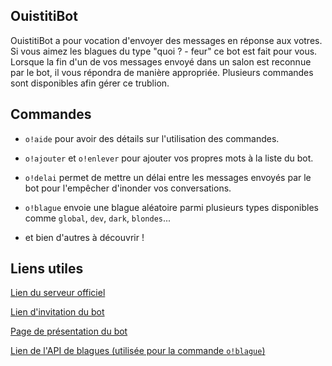 ## OuistitiBot

OuistitiBot a pour vocation d'envoyer des messages en réponse aux votres. Si vous aimez les blagues du type "quoi ? - feur" ce bot est fait pour vous. 
Lorsque la fin d'un de vos messages envoyé dans un salon est reconnue par le bot, il vous répondra de manière appropriée.
Plusieurs commandes sont disponibles afin gérer ce trublion.


## Commandes

- ```o!aide``` pour avoir des détails sur l'utilisation des commandes.

- ```o!ajouter``` et ```o!enlever``` pour ajouter vos propres mots à la liste du bot.

- ```o!delai``` permet de mettre un délai entre les messages envoyés par le bot pour l'empêcher d'inonder vos conversations.

- ```o!blague``` envoie une blague aléatoire parmi plusieurs types disponibles comme `global`, `dev`, `dark`, `blondes`... 

- et bien d'autres à découvrir !


## Liens utiles

[Lien du serveur officiel](https://discord.gg/3DbtncXpjC)

[Lien d'invitation du bot](https://discord.com/api/oauth2/authorize?client_id=725370669289963521&permissions=0&redirect_uri=https%3A%2F%2Fdiscord.com%2Fapi%2Foauth2%2Fauthorize%3Fclient_id%3D725370669289963521%26permissions%3D0%26redirect_uri%3Dhttps%253A%252F%252Fdiscord.com%252Fapi%252Foauth2%252Fauthorize%253Fclient_id%253D725370&scope=bot)

[Page de présentation du bot](https://top.gg/bot/725370669289963521)

[Lien de l'API de blagues (utilisée pour la commande ```o!blague```)](https://www.blagues-api.fr/)
